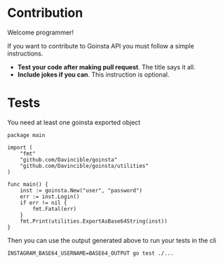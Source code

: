 # Contribution

Welcome programmer!

If you want to contribute to Goinsta API you must follow a simple instructions.

- **Test your code after making pull request**. The title says it all.
- **Include jokes if you can**. This instruction is optional.

# Tests

You need at least one goinsta exported object

```
package main

import (
	"fmt"
	"github.com/Davincible/goinsta"
	"github.com/Davincible/goinsta/utilities"
)

func main() {
	inst := goinsta.New("user", "password")
	err := inst.Login()
	if err != nil {
		fmt.Fatal(err)
	}
	fmt.Print(utilities.ExportAsBase64String(inst))
}
```

Then you can use the output generated above to run your tests in the cli

```
INSTAGRAM_BASE64_USERNAME=BASE64_OUTPUT go test ./...
```
